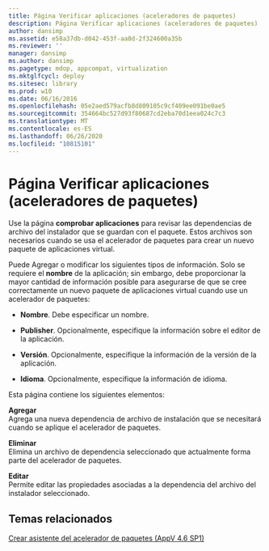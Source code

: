 ```yaml
---
title: Página Verificar aplicaciones (aceleradores de paquetes)
description: Página Verificar aplicaciones (aceleradores de paquetes)
author: dansimp
ms.assetid: e58a37db-d042-453f-aa0d-2f324600a35b
ms.reviewer: ''
manager: dansimp
ms.author: dansimp
ms.pagetype: mdop, appcompat, virtualization
ms.mktglfcycl: deploy
ms.sitesec: library
ms.prod: w10
ms.date: 06/16/2016
ms.openlocfilehash: 05e2aed579acfb8d809105c9cf409ee091be0ae5
ms.sourcegitcommit: 354664bc527d93f80687cd2eba70d1eea024c7c3
ms.translationtype: MT
ms.contentlocale: es-ES
ms.lasthandoff: 06/26/2020
ms.locfileid: "10815101"
---
```

# Página Verificar aplicaciones (aceleradores de paquetes)


Use la página **comprobar aplicaciones** para revisar las dependencias de archivo del instalador que se guardan con el paquete. Estos archivos son necesarios cuando se usa el acelerador de paquetes para crear un nuevo paquete de aplicaciones virtual.

Puede Agregar o modificar los siguientes tipos de información. Solo se requiere el **nombre** de la aplicación; sin embargo, debe proporcionar la mayor cantidad de información posible para asegurarse de que se cree correctamente un nuevo paquete de aplicaciones virtual cuando use un acelerador de paquetes:

-   **Nombre**. Debe especificar un nombre.

-   **Publisher**. Opcionalmente, especifique la información sobre el editor de la aplicación.

-   **Versión**. Opcionalmente, especifique la información de la versión de la aplicación.

-   **Idioma**. Opcionalmente, especifique la información de idioma.

Esta página contiene los siguientes elementos:

<a href="" id="add"></a>**Agregar**  
Agrega una nueva dependencia de archivo de instalación que se necesitará cuando se aplique el acelerador de paquetes.

<a href="" id="delete"></a>**Eliminar**  
Elimina un archivo de dependencia seleccionado que actualmente forma parte del acelerador de paquetes.

<a href="" id="edit"></a>**Editar**  
Permite editar las propiedades asociadas a la dependencia del archivo del instalador seleccionado.

## Temas relacionados


[Crear asistente del acelerador de paquetes (AppV 4.6 SP1)](create-package-accelerator-wizard--appv-46-sp1-.md)

 

 





